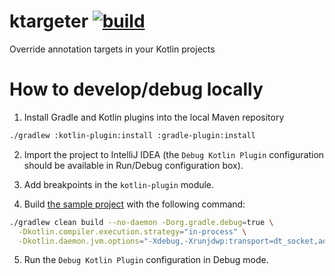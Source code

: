 # ktargeter [![build](https://github.com/ktargeter/ktargeter/workflows/build/badge.svg)](https://github.com/ktargeter/ktargeter/actions?query=workflow%3Abuild)
Override annotation targets in your Kotlin projects

# How to develop/debug locally

1. Install Gradle and Kotlin plugins into the local Maven repository
```sh
./gradlew :kotlin-plugin:install :gradle-plugin:install
```

2. Import the project to IntelliJ IDEA (the `Debug Kotlin Plugin` configuration
should be available in Run/Debug configuration box).

3. Add breakpoints in the `kotlin-plugin` module.

4. Build [the sample project](https://github.com/ktargeter/ktargeter-sample)
with the following command:
```sh
./gradlew clean build --no-daemon -Dorg.gradle.debug=true \
  -Dkotlin.compiler.execution.strategy="in-process" \
  -Dkotlin.daemon.jvm.options="-Xdebug,-Xrunjdwp:transport=dt_socket,address=5005,server=y,suspend=n"
```
5. Run the `Debug Kotlin Plugin` configuration in Debug mode.
